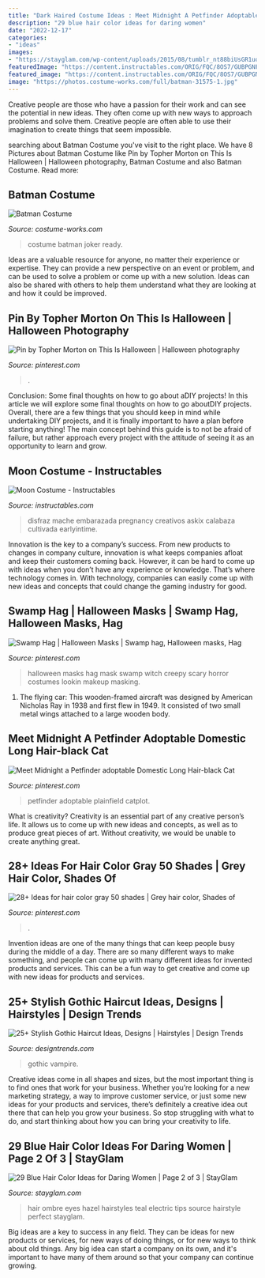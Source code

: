 ```yaml
---
title: "Dark Haired Costume Ideas : Meet Midnight A Petfinder Adoptable Domestic Long Hair-black Cat"
description: "29 blue hair color ideas for daring women"
date: "2022-12-17"
categories:
- "ideas"
images:
- "https://stayglam.com/wp-content/uploads/2015/08/tumblr_nt88biUsGR1uqy7puo1_500.jpg"
featuredImage: "https://content.instructables.com/ORIG/FQC/8OS7/GUBPGNF6/FQC8OS7GUBPGNF6.jpg?auto=webp&amp;frame=1&amp;width=2100"
featured_image: "https://content.instructables.com/ORIG/FQC/8OS7/GUBPGNF6/FQC8OS7GUBPGNF6.jpg?auto=webp&amp;frame=1&amp;width=2100"
image: "https://photos.costume-works.com/full/batman-31575-1.jpg"
---
```



Creative people are those who have a passion for their work and can see the potential in new ideas. They often come up with new ways to approach problems and solve them. Creative people are often able to use their imagination to create things that seem impossible.

	

		
searching about Batman Costume you've visit to the right place. We have 8 Pictures about Batman Costume like Pin by Topher Morton on This Is Halloween | Halloween photography, Batman Costume and also Batman Costume. Read more:
		
    
## Batman Costume

<img loading=lazy src="https://photos.costume-works.com/full/batman-31575-1.jpg" onerror="this.onerror=null;this.src='https://tse1.mm.bing.net/th?id=OIP.Xc6xVu3PTLIXZWp4rKITMQHaJ8&amp;pid=15.1';" alt="Batman Costume">

_Source: costume-works.com_

>costume batman joker ready. 

	

Ideas are a valuable resource for anyone, no matter their experience or expertise. They can provide a new perspective on an event or problem, and can be used to solve a problem or come up with a new solution. Ideas can also be shared with others to help them understand what they are looking at and how it could be improved.

    
## Pin By Topher Morton On This Is Halloween | Halloween Photography

<img loading=lazy src="https://i.pinimg.com/736x/03/3f/7b/033f7b8688818732dbfaf41c92f306e4.jpg" onerror="this.onerror=null;this.src='https://tse1.mm.bing.net/th?id=OIP.UbkoS_3MxtxsOXU4ZNonOAHaLD&amp;pid=15.1';" alt="Pin by Topher Morton on This Is Halloween | Halloween photography">

_Source: pinterest.com_

>. 

	

Conclusion: Some final thoughts on how to go about aDIY projects!
In this article we will explore some final thoughts on how to go aboutDIY projects. Overall, there are a few things that you should keep in mind while undertaking DIY projects, and it is finally important to have a plan before starting anything! The main concept behind this guide is to not be afraid of failure, but rather approach every project with the attitude of seeing it as an opportunity to learn and grow.

    
## Moon Costume - Instructables

<img loading=lazy src="https://content.instructables.com/ORIG/FQC/8OS7/GUBPGNF6/FQC8OS7GUBPGNF6.jpg?auto=webp&amp;frame=1&amp;width=2100" onerror="this.onerror=null;this.src='https://tse2.mm.bing.net/th?id=OIP.17RMQs7UEe-s1n1MbvaaMgHaGB&amp;pid=15.1';" alt="Moon Costume - Instructables">

_Source: instructables.com_

>disfraz mache embarazada pregnancy creativos askix calabaza cultivada earlyintime. 

	

Innovation is the key to a company’s success. From new products to changes in company culture, innovation is what keeps companies afloat and keep their customers coming back. However, it can be hard to come up with ideas when you don’t have any experience or knowledge. That’s where technology comes in. With technology, companies can easily come up with new ideas and concepts that could change the gaming industry for good.

    
## Swamp Hag | Halloween Masks | Swamp Hag, Halloween Masks, Hag

<img loading=lazy src="https://i.pinimg.com/736x/a2/1f/1d/a21f1d2eab6dfe8a90c5e79d7406c353--halloween-masks-witch.jpg" onerror="this.onerror=null;this.src='https://tse4.mm.bing.net/th?id=OIP.I_tDH3nAc7mOtb4uuB5ACgHaKK&amp;pid=15.1';" alt="Swamp Hag | Halloween Masks | Swamp hag, Halloween masks, Hag">

_Source: pinterest.com_

>halloween masks hag mask swamp witch creepy scary horror costumes lookin makeup masking. 

	

1. The flying car: This wooden-framed aircraft was designed by American Nicholas Ray in 1938 and first flew in 1949. It consisted of two small metal wings attached to a large wooden body.

    
## Meet Midnight A Petfinder Adoptable Domestic Long Hair-black Cat

<img loading=lazy src="https://i.pinimg.com/736x/34/2d/ba/342dba7fb9a375113d3797886cf2442e--ct-long-hair.jpg" onerror="this.onerror=null;this.src='https://tse2.mm.bing.net/th?id=OIP.3X3sDQo9baYopPGsqpcIbAHaJ4&amp;pid=15.1';" alt="Meet Midnight a Petfinder adoptable Domestic Long Hair-black Cat">

_Source: pinterest.com_

>petfinder adoptable plainfield catplot. 

	

What is creativity?
Creativity is an essential part of any creative person’s life. It allows us to come up with new ideas and concepts, as well as to produce great pieces of art. Without creativity, we would be unable to create anything great.

    
## 28+ Ideas For Hair Color Gray 50 Shades | Grey Hair Color, Shades Of

<img loading=lazy src="https://i.pinimg.com/736x/c7/d1/ca/c7d1ca87c1293a7b078f94eec01bf303.jpg" onerror="this.onerror=null;this.src='https://tse3.mm.bing.net/th?id=OIP.97ELzMbDt_vidXVbBhZIbAAAAA&amp;pid=15.1';" alt="28+ Ideas for hair color gray 50 shades | Grey hair color, Shades of">

_Source: pinterest.com_

>. 

	

Invention ideas are one of the many things that can keep people busy during the middle of a day. There are so many different ways to make something, and people can come up with many different ideas for invented products and services. This can be a fun way to get creative and come up with new ideas for products and services.

    
## 25+ Stylish Gothic Haircut Ideas, Designs | Hairstyles | Design Trends

<img loading=lazy src="https://images.designtrends.com/wp-content/uploads/2016/03/19100327/Rural-Black-Haired-Gothic.jpg" onerror="this.onerror=null;this.src='https://tse3.mm.bing.net/th?id=OIP.hN9ewYi6JstFmJCk-sjA1gHaLI&amp;pid=15.1';" alt="25+ Stylish Gothic Haircut Ideas, Designs | Hairstyles | Design Trends">

_Source: designtrends.com_

>gothic vampire. 

	

Creative ideas come in all shapes and sizes, but the most important thing is to find ones that work for your business. Whether you’re looking for a new marketing strategy, a way to improve customer service, or just some new ideas for your products and services, there’s definitely a creative idea out there that can help you grow your business. So stop struggling with what to do, and start thinking about how you can bring your creativity to life.

    
## 29 Blue Hair Color Ideas For Daring Women | Page 2 Of 3 | StayGlam

<img loading=lazy src="https://stayglam.com/wp-content/uploads/2015/08/tumblr_nt88biUsGR1uqy7puo1_500.jpg" onerror="this.onerror=null;this.src='https://tse3.mm.bing.net/th?id=OIP.lRgz6lRk6QPxMrpNMWBLZgAAAA&amp;pid=15.1';" alt="29 Blue Hair Color Ideas for Daring Women | Page 2 of 3 | StayGlam">

_Source: stayglam.com_

>hair ombre eyes hazel hairstyles teal electric tips source hairstyle perfect stayglam. 

	

Big ideas are a key to success in any field. They can be ideas for new products or services, for new ways of doing things, or for new ways to think about old things. Any big idea can start a company on its own, and it's important to have many of them around so that your company can continue growing.

